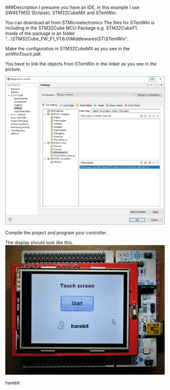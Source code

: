 ###Description
I presume you have an IDE, in this example I use SW4STM32 (Eclipse), STM32CubeMX and STemWin.

You can download all from STMicroelectronics
The files for STemWin is including in the STM32Cube MCU Package e.g. STM32CubeF1.    
Inside of the package is an folder "...\STM32Cube_FW_F1_V1.6.0\Middlewares\ST\STemWin".

Make the configuration in STM32CubeMX as you see in the emWinTouch.pdf.

You have to link the objects from STemWin in the linker as you see in the picture.

![settings-linker](Other-objects.JPG)	


 
Compile the project and program your controller.

The display should look like this.   ![Nucleo-ST7789](TouchScreen.JPG)


harebit